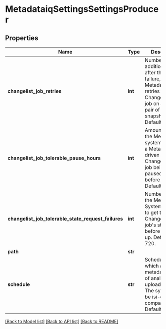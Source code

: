 # MetadataiqSettingsSettingsProducer

## Properties
Name | Type | Description | Notes
------------ | ------------- | ------------- | -------------
**changelist_job_retries** | **int** | Number of additional times, after the first failure, that MetadataIQ retries the ChangelistCreate job on a given pair of snapshots. Default is 2. | [optional] 
**changelist_job_tolerable_pause_hours** | **int** | Amount of time the Metadataiq system tolerates a MetadataIQ-driven ChangelistCreate job being paused, in hours, before warning. Default is 24. | [optional] 
**changelist_job_tolerable_state_request_failures** | **int** | Number of times the Metadataiq System can fail to get the ChangelistCreate job&#39;s status before it gives up. Default is 720. | [optional] 
**path** | **str** |  | [optional] 
**schedule** | **str** | Schedule at which a metadata cycle of analysis and upload occurs. The syntax must be isi-date compatible. Default is &#39;&#39;. | [optional] 

[[Back to Model list]](../README.md#documentation-for-models) [[Back to API list]](../README.md#documentation-for-api-endpoints) [[Back to README]](../README.md)


